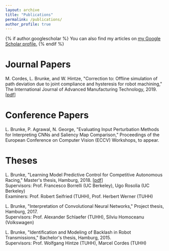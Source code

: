 ```yaml
---
layout: archive
title: "Publications"
permalink: /publications/
author_profile: true
---
```


{% if author.googlescholar %}
  You can also find my articles on <u><a href="{{author.googlescholar}}">my Google Scholar profile</a>.</u>
{% endif %}

<!-- {% include base_path %} -->

<!-- {% for post in site.publications reversed %}
  {% include archive-single.html %}
{% endfor %} -->

Journal Papers
======
M. Cordes, L. Brunke, and W. Hintze, "Correction to: Offline simulation of path deviation due to joint compliance and hysteresis for robot machining," The International Journal of Advanced Manufacturing Technology, 2019. [[pdf](https://link.springer.com/article/10.1007%2Fs00170-019-04524-1)]

Conference Papers
======
L. Brunke, P. Agrawal, N. George, "Evaluating Input Perturbation Methods for Interpreting CNNs and Saliency Map Comparison," Proceedings of the European Conference on Computer Vision (ECCV) Workshops, to appear.

Theses
======
L. Brunke, "Learning Model Predictive Control for Competitive Autonomous Racing," Master's thesis, Hamburg, 2018. [[pdf](https://arxiv.org/abs/2005.00826)]\
Supervisors: Prof. Francesco Borrelli (UC Berkeley), Ugo Rosolia (UC Berkeley)\
Examiners: Prof. Robert Seifried (TUHH), Prof. Herbert Werner (TUHH)

L. Brunke, "Interpretation of Convolutional Neural Networks," Project thesis, Hamburg, 2017.\
Supervisors: Prof. Alexander Schlaefer (TUHH), Silviu Homoceanu (Volkswagen)

L. Brunke, "Identification and Modeling of Backlash in Robot Transmissions," Bachelor's thesis, Hamburg, 2015.\
Supervisors: Prof. Wolfgang Hintze (TUHH), Marcel Cordes (TUHH)
